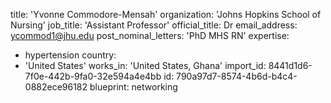 title: 'Yvonne Commodore-Mensah'
organization: 'Johns Hopkins School of Nursing'
job_title: 'Assistant Professor'
official_title: Dr
email_address: ycommod1@jhu.edu
post_nominal_letters: 'PhD MHS RN'
expertise:
  - hypertension
country:
  - 'United States'
works_in: 'United States, Ghana'
import_id: 8441d1d6-7f0e-442b-9fa0-32e594a4e4bb
id: 790a97d7-8574-4b6d-b4c4-0882ece96182
blueprint: networking
